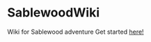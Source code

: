 # SablewoodWiki
Wiki for Sablewood adventure
Get started [here!](https://github.com/ItsRhetorical/SablewoodWiki/wiki)

